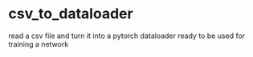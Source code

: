 # csv_to_dataloader
read a csv file and turn it into a pytorch dataloader ready to be used for training a network
